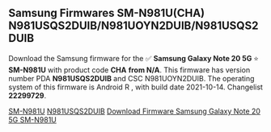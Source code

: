 <h2>Samsung Firmwares SM-N981U(CHA) N981USQS2DUIB/N981UOYN2DUIB/N981USQS2DUIB</h2>
Download the Samsung firmware for the ✅ <strong>Samsung Galaxy Note 20 5G </strong> ⭐ <strong>SM-N981U</strong> with product code <strong>CHA</strong> <strong> from N/A</strong>. This firmware has version number PDA <strong>N981USQS2DUIB</strong> and CSC N981UOYN2DUIB. The operating system of this firmware is Android R , with build date 2021-10-14. Changelist <strong>22299729</strong>.


[SM-N981U](https://samfirm.shop/samsung/model/SM-N981U)
[N981USQS2DUIB](https://samfirm.shop/samsung/pda/N981USQS2DUIB)
[Download Firmware Samsung Galaxy Note 20 5G SM-N981U](https://samfirm.shop/samsung/firmware/464913)
